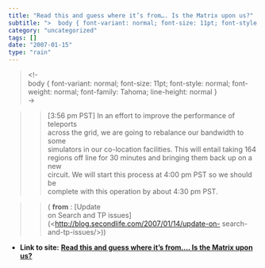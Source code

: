 ```yaml
---
title: "Read this and guess where it’s from…. Is the Matrix upon us?"
subtitle: ">  body { font-variant: normal; font-size: 11pt; font-style: normal; font-"
category: "uncategorized"
tags: []
date: "2007-01-15"
type: "rain"
---
```

>
> <!-  
>  body { font-variant: normal; font-size: 11pt; font-style: normal; font-
> weight: normal; font-family: Tahoma; line-height: normal }  
>  ->
>

>> [3:56 pm PST] In an effort to improve the performance of teleports  
>  across the grid, we are going to rebalance our bandwidth to some  
>  simulators in our co-location facilities. This will entail taking 164  
>  regions off line for 30 minutes and bringing them back up on a new  
>  circuit. We will start this process at 4:00 pm PST so we should be  
>  complete with this operation by about 4:30 pm PST.
>>

>> ( **from** : [Update  
>  on Search and TP issues](<http://blog.secondlife.com/2007/01/14/update-on-
> search-and-tp-issues/>))


* **Link to site:** **[Read this and guess where it’s from…. Is the Matrix upon us?](None)**